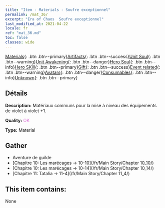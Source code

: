 ```yaml
---
title: "Item - Materials - Soufre exceptionnel"
permalink: /mat_36/
excerpt: "Era of Chaos  Soufre exceptionnel"
last_modified_at: 2021-04-22
locale: fr
ref: "mat_36.md"
toc: false
classes: wide
---
```

 [Materials](/ItemsFR/){: .btn .btn--primary}[Artifacts](/ItemsFR/Artifacts/){: .btn .btn--success}[Unit Soul](/ItemsFR/UnitSoul/){: .btn .btn--warning}[Unit Awakening](/ItemsFR/UnitAwakening/){: .btn .btn--danger}[Hero Soul](/ItemsFR/HeroSoul/){: .btn .btn--info}[Hero SKill](/ItemsFR/HeroSkill/){: .btn .btn--primary}[Gift](/ItemsFR/Gift/){: .btn .btn--success}[Event related](/ItemsFR/Events/){: .btn .btn--warning}[Avatars](/ItemsFR/Avatars/){: .btn .btn--danger}[Consumables](/ItemsFR/Consumables/){: .btn .btn--info}[Unknown](/ItemsFR/Unknown/){: .btn .btn--primary}

## Détails
 **Description:** Matériaux communs pour la mise à niveau des équipements de violet à violet +1.

 **Quality:** <span style="color: #DA70D6">OK</span>

 **Type:** Material

## Gather

*    Aventure de guilde 
*    [Chapitre 10: Les marécages -> 10-10](/fr/Main Story/Chapter 10_10/) 
*    [Chapitre 10: Les marécages -> 10-14](/fr/Main Story/Chapter 10_14/) 
*    [Chapitre 11: Tatalia -> 11-4](/fr/Main Story/Chapter 11_4/) 

## This item contains:

  None

